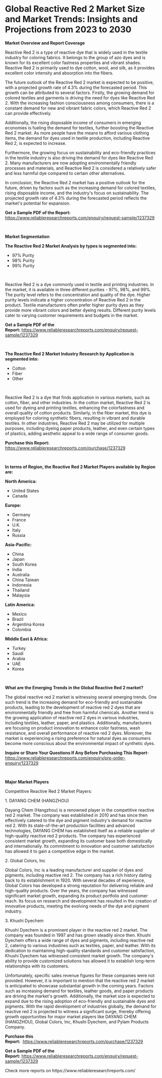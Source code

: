 <p><h1>Global Reactive Red 2 Market Size and Market Trends: Insights and Projections from 2023 to 2030</h1></p><p><strong>Market Overview and Report Coverage</strong></p>
<p><p>Reactive Red 2 is a type of reactive dye that is widely used in the textile industry for coloring fabrics. It belongs to the group of azo dyes and is known for its excellent color fastness properties and vibrant shades. Reactive Red 2 is primarily used to dye cotton, wool, and silk, as it provides excellent color intensity and absorption into the fibers.</p><p>The future outlook of the Reactive Red 2 market is expected to be positive, with a projected growth rate of 4.3% during the forecasted period. This growth can be attributed to several factors. Firstly, the growing demand for colored textiles and garments is driving the need for dyes like Reactive Red 2. With the increasing fashion consciousness among consumers, there is a constant demand for new and vibrant fabric colors, which Reactive Red 2 can provide effectively.</p><p>Additionally, the rising disposable income of consumers in emerging economies is fueling the demand for textiles, further boosting the Reactive Red 2 market. As more people have the means to afford various clothing items, the demand for dyes used in textile production, including Reactive Red 2, is expected to increase.</p><p>Furthermore, the growing focus on sustainability and eco-friendly practices in the textile industry is also driving the demand for dyes like Reactive Red 2. Many manufacturers are now adopting environmentally friendly processes and materials, and Reactive Red 2 is considered a relatively safer and less harmful dye compared to certain other alternatives.</p><p>In conclusion, the Reactive Red 2 market has a positive outlook for the future, driven by factors such as the increasing demand for colored textiles, rising disposable income, and the industry's focus on sustainability. The projected growth rate of 4.3% during the forecasted period reflects the market's potential for expansion.</p></p>
<p><strong>Get a Sample PDF of the Report:</strong> <a href="https://www.reliableresearchreports.com/enquiry/request-sample/1237329">https://www.reliableresearchreports.com/enquiry/request-sample/1237329</a></p>
<p>&nbsp;</p>
<p><strong>Market Segmentation</strong></p>
<p><strong>The Reactive Red 2 Market Analysis by types is segmented into:</strong></p>
<p><ul><li>97% Purity</li><li>98% Purity</li><li>99% Purity</li></ul></p>
<p>&nbsp;</p>
<p><p>Reactive Red 2 is a dye commonly used in textile and printing industries. In the market, it is available in three different purities - 97%, 98%, and 99%. The purity level refers to the concentration and quality of the dye. Higher purity levels indicate a higher concentration of Reactive Red 2 in the product. Textile manufacturers often prefer higher purity dyes as they provide more vibrant colors and better dyeing results. Different purity levels cater to varying customer requirements and budgets in the market.</p></p>
<p><strong>Get a Sample PDF of the Report:</strong>&nbsp;<a href="https://www.reliableresearchreports.com/enquiry/request-sample/1237329">https://www.reliableresearchreports.com/enquiry/request-sample/1237329</a></p>
<p>&nbsp;</p>
<p><strong>The Reactive Red 2 Market Industry Research by Application is segmented into:</strong></p>
<p><ul><li>Cotton</li><li>Fiber</li><li>Other</li></ul></p>
<p>&nbsp;</p>
<p><p>Reactive Red 2 is a dye that finds application in various markets, such as cotton, fiber, and other industries. In the cotton market, Reactive Red 2 is used for dyeing and printing textiles, enhancing the colorfastness and overall quality of cotton products. Similarly, in the fiber market, this dye is employed for coloring synthetic fibers, resulting in vibrant and durable textiles. In other industries, Reactive Red 2 may be utilized for multiple purposes, including dyeing paper products, leather, and even certain types of plastics, adding aesthetic appeal to a wide range of consumer goods.</p></p>
<p><strong>Purchase this Report:</strong>&nbsp; <a href="https://www.reliableresearchreports.com/purchase/1237329">https://www.reliableresearchreports.com/purchase/1237329</a></p>
<p>&nbsp;</p>
<p><strong>In terms of Region, the Reactive Red 2 Market Players available by Region are:</strong></p>
<p>
    <p> <strong> North America: </strong>
        <ul>
            <li>United States</li>
            <li>Canada</li>
        </ul>
        </p> 
    <p> <strong> Europe: </strong>
        <ul>
            <li>Germany</li>
            <li>France</li>
            <li>U.K.</li>
            <li>Italy</li>
            <li>Russia</li>
        </ul>
        </p> 
    <p> <strong> Asia-Pacific: </strong>
        <ul>
            <li>China</li>
            <li>Japan</li>
            <li>South Korea</li>
            <li>India</li>
            <li>Australia</li>
            <li>China Taiwan</li>
            <li>Indonesia</li>
            <li>Thailand</li>
            <li>Malaysia</li>
        </ul>
        </p> 
    <p> <strong> Latin America: </strong>
        <ul>
            <li>Mexico</li>
            <li>Brazil</li>
            <li>Argentina Korea</li>
            <li>Colombia</li>
        </ul>
        </p> 
    <p> <strong> Middle East & Africa: </strong>
        <ul>
            <li>Turkey</li>
            <li>Saudi</li>
            <li>Arabia</li>
            <li>UAE</li>
            <li>Korea</li>
        </ul>
    </p>
    </p>
<p>&nbsp;</p>
<p><strong>What are the Emerging Trends in the Global Reactive Red 2 market?</strong></p>
<p><p>The global reactive red 2 market is witnessing several emerging trends. One such trend is the increasing demand for eco-friendly and sustainable products, leading to the development of reactive red 2 dyes that are environmentally friendly and free from harmful chemicals. Another trend is the growing application of reactive red 2 dyes in various industries, including textiles, leather, paper, and plastics. Additionally, manufacturers are focusing on product innovation to enhance color fastness, wash resistance, and overall performance of reactive red 2 dyes. Moreover, the market is experiencing a rising preference for natural dyes as consumers become more conscious about the environmental impact of synthetic dyes.</p></p>
<p><strong>Inquire or Share Your Questions If Any Before Purchasing This Report</strong>- <a href="https://www.reliableresearchreports.com/enquiry/pre-order-enquiry/1237329">https://www.reliableresearchreports.com/enquiry/pre-order-enquiry/1237329</a></p>
<p>&nbsp;</p>
<p><strong>Major Market Players</strong></p>
<p><p>Competitive Reactive Red 2 Market Players:</p><p>1. DAYANG CHEM (HANGZHOU)</p><p>Dayang Chem (Hangzhou) is a renowned player in the competitive reactive red 2 market. The company was established in 2010 and has since then effectively catered to the dye and pigment industry's demand for reactive red 2. With its state-of-the-art production facilities and advanced technologies, DAYANG CHEM has established itself as a reliable supplier of high-quality reactive red 2 products. The company has experienced consistent market growth, expanding its customer base both domestically and internationally. Its commitment to innovation and customer satisfaction has allowed it to gain a competitive edge in the market.</p><p>2. Global Colors, Inc</p><p>Global Colors, Inc is a leading manufacturer and supplier of dyes and pigments, including reactive red 2. The company has a rich history dating back to its establishment in 1920. With several decades of experience, Global Colors has developed a strong reputation for delivering reliable and high-quality products. Over the years, the company has witnessed significant market growth, expanding its product portfolio and customer reach. Its focus on research and development has resulted in the creation of innovative products, meeting the evolving needs of the dye and pigment industry.</p><p>3. Khushi Dyechem</p><p>Khushi Dyechem is a prominent player in the reactive red 2 market. The company was founded in 1997 and has grown steadily since then. Khushi Dyechem offers a wide range of dyes and pigments, including reactive red 2, catering to various industries such as textiles, paper, and leather. With its dedication to maintaining high-quality standards and customer satisfaction, Khushi Dyechem has witnessed consistent market growth. The company's ability to provide customized solutions has allowed it to establish long-term relationships with its customers.</p><p>Unfortunately, specific sales revenue figures for these companies were not provided. However, it is important to mention that the reactive red 2 market is anticipated to showcase substantial growth in the coming years. Factors such as increasing demand for textiles, leather goods, and paper products are driving the market's growth. Additionally, the market size is expected to expand due to the rising adoption of eco-friendly and sustainable dyes and pigments. With the rapid development of industries globally, the demand for reactive red 2 is projected to witness a significant surge, thereby offering growth opportunities for major market players like DAYANG CHEM (HANGZHOU), Global Colors, Inc, Khushi Dyechem, and Pylam Products Company.</p></p>
<p><strong>Purchase this Report:</strong>&nbsp;&nbsp;<a href="https://www.reliableresearchreports.com/purchase/1237329">https://www.reliableresearchreports.com/purchase/1237329</a></p>
<p></p>
<p><strong>Get a Sample PDF of the Report:</strong>&nbsp;<a href="https://www.reliableresearchreports.com/enquiry/request-sample/1237329">https://www.reliableresearchreports.com/enquiry/request-sample/1237329</a></p>
<p>Check more reports on https://www.reliableresearchreports.com/</p>